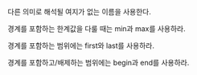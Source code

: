 다른 의미로 해석될 여지가 없는 이름을 사용한다.  
  
경계를 포함하는 한계값을 다룰 때는 min과 max를 사용하라.  
  
경계를 포함하는 범위에는 first와 last를 사용하라.  
  
경계를 포함하고/배제하는 범위에는 begin과 end를 사용하라.  
  
